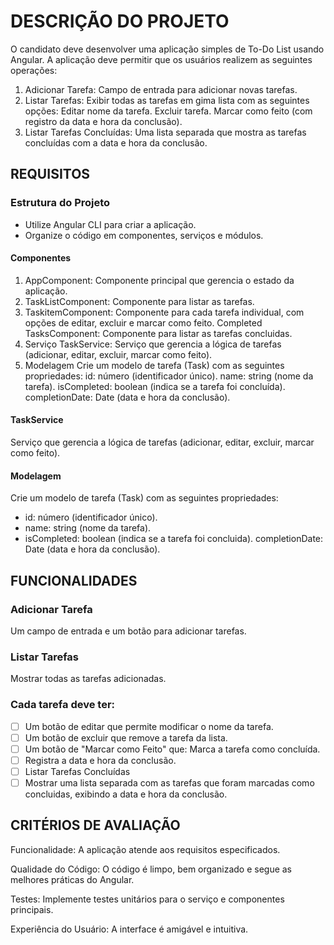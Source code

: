 # DESCRIÇÃO DO PROJETO

O candidato deve desenvolver uma aplicação simples de To-Do List usando Angular. A aplicação deve permitir que os usuários realizem as seguintes operações:

1. Adicionar Tarefa: Campo de entrada para adicionar novas tarefas.
2. ﻿﻿﻿Listar Tarefas: Exibir todas as tarefas em gima lista com as seguintes opções: Editar nome da tarefa. Excluir tarefa. Marcar como feito (com registro da data e hora da conclusão).
3. Listar Tarefas Concluídas: Uma lista separada que mostra as tarefas concluídas com a data e hora da conclusão.


## REQUISITOS

### Estrutura do Projeto 
- Utilize Angular CLI para criar a aplicação. 
- Organize o código em componentes, serviços e módulos.

#### ﻿﻿﻿Componentes 

1. AppComponent: Componente principal que gerencia o estado da aplicação.
2. TaskListComponent: Componente para listar as tarefas.
3. TaskitemComponent: Componente para cada tarefa individual, com opções de editar, excluir e marcar como feito. Completed TasksComponent: Componente para listar as tarefas concluidas.
4. Serviço TaskService: Serviço que gerencia a lógica de tarefas (adicionar, editar, excluir, marcar como feito).
5. Modelagem Crie um modelo de tarefa (Task) com as seguintes propriedades: id: número (identificador único). name: string (nome da tarefa). isCompleted: boolean (indica se a tarefa foi concluída). completionDate: Date (data e hora da conclusão).


#### TaskService
Serviço que gerencia a lógica de tarefas (adicionar, editar, excluir, marcar como feito).

#### ﻿﻿﻿Modelagem 
Crie um modelo de tarefa (Task) com as seguintes propriedades: 
- id: número (identificador único).
- name: string (nome da tarefa).
- isCompleted: boolean (indica se a tarefa foi concluida). completionDate: Date (data e hora da conclusão).


## FUNCIONALIDADES
### Adicionar Tarefa
Um campo de entrada e um botão para adicionar tarefas.

### Listar Tarefas
Mostrar todas as tarefas adicionadas.

### Cada tarefa deve ter:
- [ ] Um botão de editar que permite modificar o nome da tarefa.
- [ ] Um botão de excluir que remove a tarefa da lista.
- [ ] Um botão de "Marcar como Feito" que: Marca a tarefa como concluída.
- [ ] Registra a data e hora da conclusão.
- [ ] Listar Tarefas Concluídas
- [ ] Mostrar uma lista separada com as tarefas que foram marcadas como concluidas, exibindo a data e hora da conclusão.

## CRITÉRIOS DE AVALIAÇÃO
Funcionalidade: A aplicação atende aos requisitos especificados.

Qualidade do Código: O código é limpo, bem organizado e segue as melhores práticas do Angular.

Testes: Implemente testes unitários para o serviço e componentes principais.

Experiência do Usuário: A interface é amigável e intuitiva.
